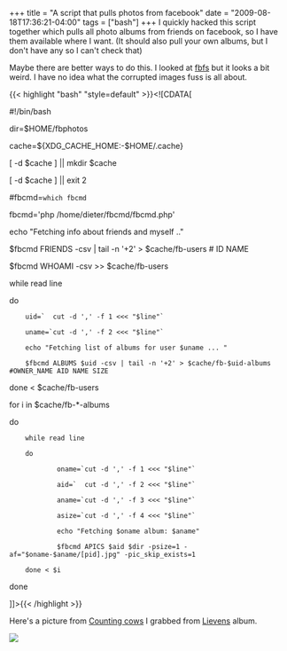 +++
title = "A script that pulls photos from facebook"
date = "2009-08-18T17:36:21-04:00"
tags = ["bash"]
+++
I quickly hacked this script together which pulls all photo albums from friends on facebook, so I have them available where I want.  (It should also pull your own albums, but I don't have any so I can't check that)<!--more--><br />

Maybe there are better ways to do this.  I looked at <a href="http://nerd256.diggles.net/fbfs/">fbfs</a> but it looks a bit weird.  I have no idea what the corrupted images fuss is all about.</p>

{{< highlight "bash" "style=default" >}}<![CDATA[

#!/bin/bash



dir=$HOME/fbphotos

cache=${XDG_CACHE_HOME:-$HOME/.cache}

[ -d $cache ] || mkdir $cache

[ -d $cache ] || exit 2

#fbcmd=`which fbcmd`

fbcmd='php /home/dieter/fbcmd/fbcmd.php'



echo "Fetching info about friends and myself .."

$fbcmd FRIENDS -csv | tail -n '+2' > $cache/fb-users # ID NAME

$fbcmd WHOAMI  -csv >> $cache/fb-users



while read line

do

        uid=`  cut -d ',' -f 1 <<< "$line"`

        uname=`cut -d ',' -f 2 <<< "$line"`

        echo "Fetching list of albums for user $uname ... "

        $fbcmd ALBUMS $uid -csv | tail -n '+2' > $cache/fb-$uid-albums #OWNER_NAME AID NAME SIZE

done < $cache/fb-users



for i in $cache/fb-*-albums

do

        while read line

        do

                oname=`cut -d ',' -f 1 <<< "$line"`

                aid=`  cut -d ',' -f 2 <<< "$line"`

                aname=`cut -d ',' -f 3 <<< "$line"`

                asize=`cut -d ',' -f 4 <<< "$line"`

                echo "Fetching $oname album: $aname"

                $fbcmd APICS $aid $dir -psize=1 -af="$oname-$aname/[pid].jpg" -pic_skip_exists=1

        done < $i

done

]]>{{< /highlight >}}<p>

Here's a picture from <a href="http://www.countingcows.be">Counting cows</a> I grabbed from <a href="http://lievendekeyser.net/">Lievens</a> album.<br />

<img src="/files/countingcows2009.jpg" /></p>
